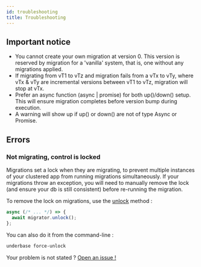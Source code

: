```yaml
---
id: troubleshooting
title: Troubleshooting
---
```


## Important notice

- You cannot create your own migration at version 0. This version is reserved by migration for
  a 'vanilla' system, that is, one without any migrations applied.
- If migrating from vT1 to vTz and migration fails from a vTx to vTy, where vTx & vTy are incremental versions
  between vT1 to vTz, migration will stop at vTx.
- Prefer an async function (async | promise) for both up()/down() setup. This will ensure migration completes before version bump during execution.
- A warning will show up if up() or down() are not of type Async or Promise.

## Errors

### Not migrating, control is locked

Migrations set a lock when they are migrating, to prevent multiple instances of your clustered app from running migrations simultaneously. If your migrations throw an exception, you will need to manually remove the lock (and ensure your db is still consistent) before re-running the migration.

To remove the lock on migrations, use the [unlock](/api#unlock) method :

```javascript
async (/* ... */) => {
  await migrator.unlock();
};
```

You can also do it from the command-line :

```bash
underbase force-unlock
```

Your problem is not stated ? [Open an issue !](https://github.com/sundowndev/underbase/issues)
